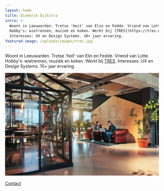 ```yaml
---
layout: home
title: Diederik Dijkstra
intro: >-
  Woont in Leeuwarden. Trotse 'heit' van Elin en Fedde. Vriend van Lotte.
  Hobby's: wielrennen, muziek en koken. Werkt bij [TRES](https://tres.nl).
  Interesses: UX en Design Systems. 10+ jaar ervaring.
featured-image: /uploads/images/tres.jpg
---
```

Woont in Leeuwarden. Trotse 'heit' van Elin en Fedde. Vriend van Lotte. Hobby's: wielrennen, muziek en koken. Werkt bij [TRES](https://tres.nl). Interesses: UX en Design Systems. 10+ jaar ervaring.

![TRES](/uploads/images/tres.jpg)

[Contact](https://twitter.com/dydric)
